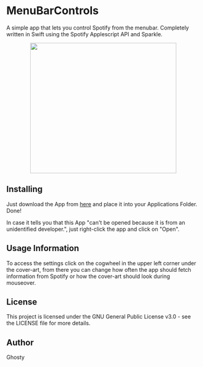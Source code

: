 # MenuBarControls

A simple app that lets you control Spotify from the menubar. Completely written in Swift using the Spotify Applescript API and Sparkle.

<p align="center">
  <img width="381" height="340" src="https://user-images.githubusercontent.com/17564201/28537113-174007a2-70aa-11e7-9412-1e37894b273e.png">
</p>

## Installing

Just download the App from [here](https://github.com/Ghosty141/MenuBarControls/releases/latest) and place it into your Applications Folder. Done!

In case it tells you that this App "can't be opened because it is from an unidentified developer.", just right-click the app and click on "Open".

## Usage Information

To access the settings click on the cogwheel in the upper left corner under the cover-art, from there you can change how often the app should fetch information from Spotify or how the cover-art should look during mouseover.

## License

This project is licensed under the GNU General Public License v3.0 - see the LICENSE file for more details.

## Author

Ghosty
